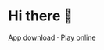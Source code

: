 # Hi there 👋

[App download](https://www.picguard.app/download) · [Play online](https://picguard.app/play)
